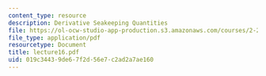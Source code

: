```yaml
---
content_type: resource
description: Derivative Seakeeping Quantities
file: https://ol-ocw-studio-app-production.s3.amazonaws.com/courses/2-24-ocean-wave-interaction-with-ships-and-offshore-energy-systems-13-022-spring-2002/019c34439de67f2d56e7c2ad2a7ae160_lecture16.pdf
file_type: application/pdf
resourcetype: Document
title: lecture16.pdf
uid: 019c3443-9de6-7f2d-56e7-c2ad2a7ae160
---
```

